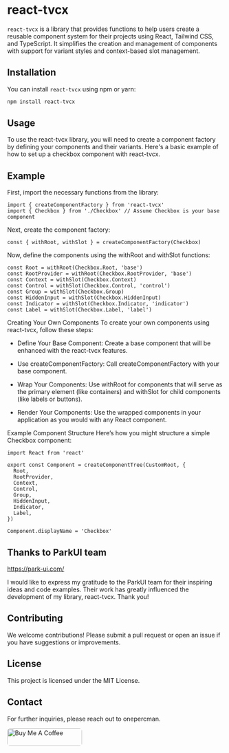# react-tvcx

`react-tvcx` is a library that provides functions to help users create a reusable component system for their projects using React, Tailwind CSS, and TypeScript. It simplifies the creation and management of components with support for variant styles and context-based slot management.

## Installation

You can install `react-tvcx` using npm or yarn:

```bash
npm install react-tvcx
```

## Usage

To use the react-tvcx library, you will need to create a component factory by defining your components and their variants. Here's a basic example of how to set up a checkbox component with react-tvcx.

## Example

First, import the necessary functions from the library:

```tsx
import { createComponentFactory } from 'react-tvcx'
import { Checkbox } from './Checkbox' // Assume Checkbox is your base component
```

Next, create the component factory:

```tsx
const { withRoot, withSlot } = createComponentFactory(Checkbox)
```

Now, define the components using the withRoot and withSlot functions:

```tsx
const Root = withRoot(Checkbox.Root, 'base')
const RootProvider = withRoot(Checkbox.RootProvider, 'base')
const Context = withSlot(Checkbox.Context)
const Control = withSlot(Checkbox.Control, 'control')
const Group = withSlot(Checkbox.Group)
const HiddenInput = withSlot(Checkbox.HiddenInput)
const Indicator = withSlot(Checkbox.Indicator, 'indicator')
const Label = withSlot(Checkbox.Label, 'label')
```

Creating Your Own Components
To create your own components using react-tvcx, follow these steps:

- Define Your Base Component: Create a base component that will be enhanced with the react-tvcx features.

- Use createComponentFactory: Call createComponentFactory with your base component.

- Wrap Your Components: Use withRoot for components that will serve as the primary element (like containers) and withSlot for child components (like labels or buttons).

- Render Your Components: Use the wrapped components in your application as you would with any React component.

Example Component Structure
Here’s how you might structure a simple Checkbox component:

```tsx
import React from 'react'

export const Component = createComponentTree(CustomRoot, {
  Root,
  RootProvider,
  Context,
  Control,
  Group,
  HiddenInput,
  Indicator,
  Label,
})

Component.displayName = 'Checkbox'
```

## Thanks to ParkUI team

https://park-ui.com/

I would like to express my gratitude to the ParkUI team for their inspiring ideas and code examples. Their work has greatly influenced the development of my library, react-tvcx. Thank you!

## Contributing

We welcome contributions! Please submit a pull request or open an issue if you have suggestions or improvements.

## License

This project is licensed under the MIT License.

## Contact

For further inquiries, please reach out to onepercman.

<a href="https://www.buymeacoffee.com/onepercman" target="_blank"><img src="https://cdn.buymeacoffee.com/buttons/default-orange.png" alt="Buy Me A Coffee" height="41" width="174" style="border-radius:6px"></a>
